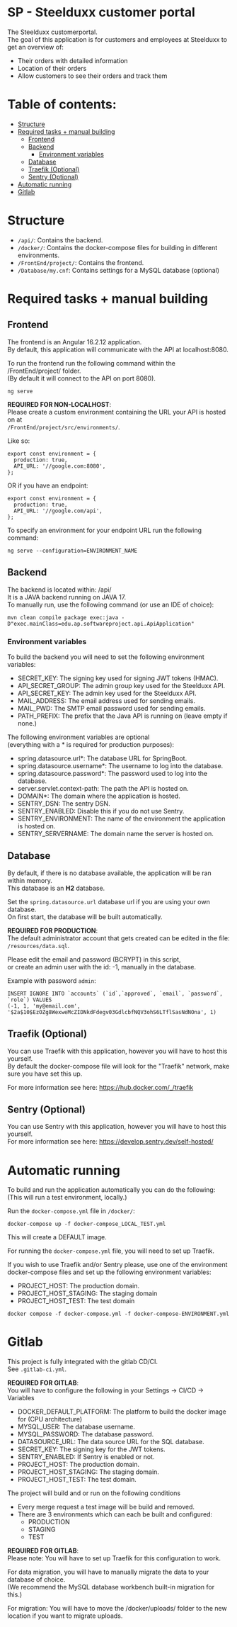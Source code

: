 # SP - Steelduxx customer portal

The Steelduxx customerportal. <br>
The goal of this application is for customers and employees at Steelduxx to get an overview of:

- Their orders with detailed information
- Location of their orders
- Allow customers to see their orders and track them

# Table of contents:

- [Structure](#structure)
- [Required tasks + manual building](#required-tasks-manual-building)
  - [Frontend](#frontend)
  - [Backend](#backend)
    - [Environment variables](#environment-variables)
  - [Database](#database)
  - [Traefik (Optional)](#traefik-optional)
  - [Sentry (Optional)](#sentry-optional)
- [Automatic running](#automatic-running)
- [Gitlab](#gitlab)

# Structure

- `/api/`: Contains the backend.
- `/docker/`: Contains the docker-compose files for building in different environments.
- `/FrontEnd/project/`: Contains the frontend.
- `/Database/my.cnf`: Contains settings for a MySQL database (optional)

# Required tasks + manual building

## Frontend

The frontend is an Angular 16.2.12 application. <br>
By default, this application will communicate with the API at localhost:8080.

To run the frontend run the following command within the /FrontEnd/project/ folder. <br>
(By default it will connect to the API on port 8080).

```
ng serve
```

**REQUIRED FOR NON-LOCALHOST**: <br>
Please create a custom environment containing the URL your API is hosted on at <br>
`/FrontEnd/project/src/environments/`.

Like so:

```
export const environment = {
  production: true,
  API_URL: '//google.com:8080',
};

```

OR if you have an endpoint:

```
export const environment = {
  production: true,
  API_URL: '//google.com/api',
};
```

To specify an environment for your endpoint URL run the following command:

```
ng serve --configuration=ENVIRONMENT_NAME
```

## Backend

The backend is located within: /api/ <br>
It is a JAVA backend running on JAVA 17. <br>
To manually run, use the following command (or use an IDE of choice):

```
mvn clean compile package exec:java -D"exec.mainClass=edu.ap.softwareproject.api.ApiApplication"
```

### Environment variables

To build the backend you will need to set the following environment variables:

- SECRET_KEY: The signing key used for signing JWT tokens (HMAC).
- API_SECRET_GROUP: The admin group key used for the Steelduxx API.
- API_SECRET_KEY: The admin key used for the Steelduxx API.
- MAIL_ADDRESS: The email address used for sending emails.
- MAIL_PWD: The SMTP email password used for sending emails.
- PATH_PREFIX: The prefix that the Java API is running on (leave empty if none.)

The following environment variables are optional <br>
(everything with a \* is required for production purposes):

- spring.datasource.url\*: The database URL for SpringBoot.
- spring.datasource.username\*: The username to log into the database.
- spring.datasource.password\*: The password used to log into the database.
- server.servlet.context-path: The path the API is hosted on.
- DOMAIN\*: The domain where the application is hosted.
- SENTRY_DSN: The sentry DSN.
- SENTRY_ENABLED: Disable this if you do not use Sentry.
- SENTRY_ENVIRONMENT: The name of the environment the application is hosted on.
- SENTRY_SERVERNAME: The domain name the server is hosted on.

## Database

By default, if there is no database available, the application will be ran within memory. <br>
This database is an **H2** database.

Set the `spring.datasource.url` database url if you are using your own database. <br>
On first start, the database will be built automatically.

**REQUIRED FOR PRODUCTION**: <br>
The default administrator account that gets created can be edited in the file: <br>
`/resources/data.sql`.

Please edit the email and password (BCRYPT) in this script, <br>
or create an admin user with the id: -1, manually in the database.

Example with password `admin`:
```
INSERT IGNORE INTO `accounts` (`id`,`approved`, `email`, `password`, `role`) VALUES
(-1, 1, 'my@email.com', '$2a$10$EzOZg8WexweMcZIDNkdFdegv03GdlcbfNQV3ohS6LTflSasNdNOna', 1)
```

## Traefik (Optional)

You can use Traefik with this application, however you will have to host this yourself. <br>
By default the docker-compose file will look for the "Traefik" network, make sure you have set this up.

For more information see here: https://hub.docker.com/_/traefik

## Sentry (Optional)

You can use Sentry with this application, however you will have to host this yourself. <br>
For more information see here: https://develop.sentry.dev/self-hosted/

# Automatic running

To build and run the application automatically you can do the following: <br>
(This will run a test environment, locally.)

Run the `docker-compose.yml` file in `/docker/`:

```
docker-compose up -f docker-compose_LOCAL_TEST.yml
```

This will create a DEFAULT image.

For running the `docker-compose.yml` file, you will need to set up Traefik.

If you wish to use Traefik and/or Sentry please, use one of the environment docker-compose files and set up the following environment variables:

- PROJECT_HOST: The production domain.
- PROJECT_HOST_STAGING: The staging domain
- PROJECT_HOST_TEST: The test domain

```
docker compose -f docker-compose.yml -f docker-compose-ENVIRONMENT.yml
```

# Gitlab

This project is fully integrated with the gitlab CD/CI. <br>
See `.gitlab-ci.yml`.

**REQUIRED FOR GITLAB**: <br>
You will have to configure the following in your Settings -> CI/CD -> Variables

- DOCKER_DEFAULT_PLATFORM: The platform to build the docker image for (CPU architecture)
- MYSQL_USER: The database username.
- MYSQL_PASSWORD: The database password.
- DATASOURCE_URL: The data source URL for the SQL database.
- SECRET_KEY: The signing key for the JWT tokens.
- SENTRY_ENABLED: If Sentry is enabled or not.
- PROJECT_HOST: The production domain.
- PROJECT_HOST_STAGING: The staging domain.
- PROJECT_HOST_TEST: The test domain.

The project will build and or run on the following conditions

- Every merge request a test image will be build and removed.
- There are 3 environments which can each be built and configured:
  - PRODUCTION
  - STAGING
  - TEST

**REQUIRED FOR GITLAB**: <br>
Please note: You will have to set up Traefik for this configuration to work.

For data migration, you will have to manually migrate the data to your database of choice. <br>
(We recommend the MySQL database workbench built-in migration for this.)

For migration: You will have to move the /docker/uploads/ folder to the new location if you want to migrate uploads.
